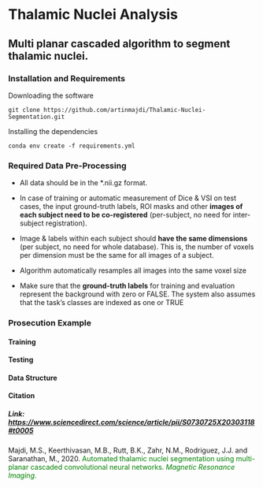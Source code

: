 Thalamic Nuclei Analysis
=====================================

## Multi planar cascaded algorithm to segment thalamic nuclei.


### Installation and Requirements

Downloading the software
```
git clone https://github.com/artinmajdi/Thalamic-Nuclei-Segmentation.git
```

Installing the dependencies
```
conda env create -f requirements.yml
```

### Required Data Pre-Processing

* All data should be in the *.nii.gz format.

* In case of training or automatic measurement of Dice & VSI on test cases, the input ground-truth labels, ROI masks and other **images of each subject need to be co-registered** (per-subject, no need for inter-subject registration). 

* Image & labels within each subject should **have the same dimensions** (per subject, no need for whole database). This is, the number of voxels per dimension must be the same for all images of a subject. 

* Algorithm automatically resamples all images into the same voxel size

* Make sure that the **ground-truth labels** for training and evaluation represent the background with zero or FALSE. The system also assumes that the task’s classes are indexed as one or TRUE

### Prosecution Example
#### Training 

#### Testing

#### Data Structure

#### Citation
##### Link: <https://www.sciencedirect.com/science/article/pii/S0730725X20303118#t0005>

Majdi, M.S., Keerthivasan, M.B., Rutt, B.K., Zahr, N.M., Rodriguez, J.J. and Saranathan, M., 2020. 
<span style="color: green">  Automated thalamic nuclei segmentation using multi-planar cascaded convolutional neural networks. *Magnetic Resonance Imaging*.
